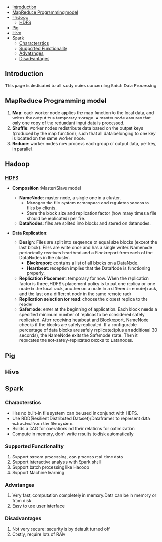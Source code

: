 
- [Introduction](#introduction)
- [MapReduce Programming model](#mapreduce-programming-model)
- [Hadoop](#hadoop)
  - [HDFS](#hdfs)
- [Pig](#pig)
- [Hive](#hive)
- [Spark](#spark)
  - [Characterstics](#characterstics)
  - [Supported Functionality](#supported-functionality)
  - [Advatanges](#advatanges)
  - [Disadvantages](#disadvantages)
  
## Introduction
This page is dedicated to all study notes concerning Batch Data Processing
## MapReduce Programming model
1. __Map__: each worker node applies the map function to the local data, and writes the output to a temporary storage. A master node ensures that only one copy of the redundant input data is processed.
2. __Shuffle__: worker nodes redistribute data based on the output keys (produced by the map function), such that all data belonging to one key is located on the same worker node.
3. __Reduce__: worker nodes now process each group of output data, per key, in parallel.

## Hadoop

### [HDFS](https://hadoop.apache.org/docs/r1.2.1/hdfs_design.html)
* __Composition__ :Master/Slave model
  * __NameNode__: master node, a single one in a cluster. 
    * Manages the file system namespace and regulates access to files by clients.
    * Store the block size and replication factor (how many times a file should be replicated) per file.
  * __DataNodes__: files are splited into blocks and stored on datanodes. 
  
* __Data Replication__: 
  * __Design__: Files are split into sequence of equal size blocks (except the last block). Files are write once and has a single writer. Namenode periodically receives heartbeat and a Blockreport from each of the DataNodes in the cluster. 
    * __Blockreport__: contains a list of all blocks on a DataNode.
    * __Heartbeat__: reception implies that the DataNode is functioning properly. 
  * __Replication Placement__: temporary for now. When the replication factor is three, HDFS’s placement policy is to put one replica on one node in the local rack, another on a node in a different (remote) rack, and the last on a different node in the same remote rack
  * __Replication selection for read__: choose the closest replica to the reader
  * __Safemode__: enter at the beginning of application. Each block needs a specified minimum number of replicas to be considered safely replicated. After receiving hearbeat and Blockreport, NameNode checks if the blocks are safely replicated. If a configurable percentage of data blocks are safely replicated(plus an additional 30 seconds), the NameNode exits the Safemode state. Then it replicates the not-safely-replicated blocks to Datanodes. 


## Pig

## Hive

## Spark
### Characterstics
* Has no built-in file system, can be used in conjunct with HDFS.
* Use RDD(Resilient Distributed Dataset)/Dataframes to represent data extracted from the file system. 
* Builds a DAG for operations nd their relations for optimization
* Compute in memory, don't write results to disk automatically
### Supported Functionality
1. Support stream processing, can process real-time data 
2. Support interactive analysis with Spark shell
3. Support batch processing like Hadoop
4. Support Machine learning 
### Advatanges
1. Very fast, computation completely in memory.Data can be in memory or from disk
2. Easy to use user interface
### Disadvantages
1. Not very secure: security is by default turned off
2. Costly, require lots of RAM 


